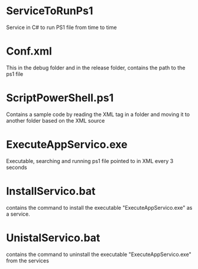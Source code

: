 # ServiceToRunPs1
Service in C# to run PS1 file from time to time

# Conf.xml
This in the debug folder and in the release folder, contains the path to the ps1 file

# ScriptPowerShell.ps1
Contains a sample code by reading the XML tag in a folder and moving it to another folder based on the XML source

# ExecuteAppServico.exe
Executable, searching and running ps1 file pointed to in XML every 3 seconds

# InstallServico.bat
contains the command to install the executable "ExecuteAppServico.exe" as a service.

# UnistalServico.bat
contains the command to uninstall the executable "ExecuteAppServico.exe" from the services


